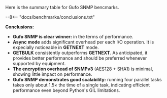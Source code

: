 Here is the summary table for Gufo SNMP bencmarks.

--8<-- "docs/benchmarks/conclusions.txt"

**Conclusions:**

* **Gufo SNMP is clear winner:** in the terms of performance.
* **Async mode** adds significant overhead per each I/O operation. It is expecially
  noticeable in **GETNEXT** mode.
* **GETBULK** consistently outperforms **GETNEXT**. As anticipated, it provides
  better performance and should be preferred whenever supported by equipment.
* **The encryption overhead of SNMPv3** (AES128 + SHA1) is minimal,
  showing little impact on performance.
* **Gufo SNMP demonstrates good scalability:** running four parallel tasks
  takes only about 1.5× the time of a single task, indicating efficient performance
  even beyond Python's GIL limitations.
